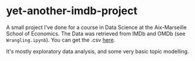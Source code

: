 # yet-another-imdb-project

A small project I've done for a course in Data Science at the Aix-Marseille School of Economics. The Data was retrieved from IMDb and OMDb (see `Wrangling.ipynb`). You can get the .csv [here](https://drive.google.com/drive/folders/1bZeqhJixOjkc1wpm1zmz09-tyYrpTM3S?usp=sharing).

It's mostly exploratory data analysis, and some very basic topic modelling.
